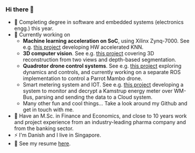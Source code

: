### Hi there 👋

- 🔭  Completing degree in software and embedded systems (electronics engg.) this year.
- 🌱  Currently working on
  - __Machine learning acceleration on SoC__, using Xilinx Zynq-7000. See e.g. [this project](https://github.com/janusboandersen/machine-learning-on-soc) developing HW accelerated KNN.
  - __3D computer vision__. See e.g. [this project](https://github.com/janusboandersen/3d-computer-vision) covering 3D reconstruction from two views and depth-based segmentation.
  - __Quadrotor drone control systems__. See e.g. [this project](https://github.com/janusboandersen/dynamic-control-systems) exploring dynamics and controls, and currently working on a separate ROS implementation to control a Parrot Mambo drone.
  - Smart metering system and IOT. See e.g. [this project](https://github.com/E5PRO5-2020/meter_system) developing a system to monitor and decrypt a Kamstrup energy meter over WM-Bus, parsing and sending the data to a Cloud system.
  - Many other fun and cool things... Take a look around my Github and get in touch with me.
- :wolf: Have an M.Sc. in Finance and Economics, and close to 10 years work and project experience from an industry-leading pharma company and from the banking sector.
- ⚡ I'm Danish and I live in Singapore.
- :rocket: See my resume [here](https://github.com/janusboandersen/resume).
<!--
**janusboandersen/janusboandersen** is a ✨ _special_ ✨ repository because its `README.md` (this file) appears on your GitHub profile.

Here are some ideas to get you started:

- 👯 I’m looking to collaborate on ...
- 🤔 I’m looking for help with ...
- 💬 Ask me about ...
- 📫 How to reach me: send
- 😄 Pronouns: ...

-->
